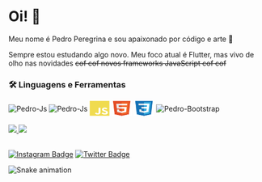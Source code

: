 # Oi! 🤠

Meu nome é Pedro Peregrina e sou apaixonado por código e arte 🥰

Sempre estou estudando algo novo. Meu foco atual é Flutter, mas vivo de olho nas novidades ~~cof cof novos frameworks JavaScript cof cof~~


### 🛠 Linguagens e Ferramentas

<div style="display: inline_block">

  <img align="center" alt="Pedro-Js" height="30" width="40" src="https://cdn.jsdelivr.net/gh/devicons/devicon/icons/dart/dart-original.svg">
  <img align="center" alt="Pedro-Js" height="30" width="40" src="https://cdn.jsdelivr.net/gh/devicons/devicon/icons/flutter/flutter-original.svg">
  <img align="center" alt="Pedro-Js" height="30" width="40" src="https://raw.githubusercontent.com/devicons/devicon/master/icons/javascript/javascript-plain.svg">
  <img align="center" alt="Pedro-HTML" height="30" width="40" src="https://raw.githubusercontent.com/devicons/devicon/master/icons/html5/html5-original.svg">
  <img align="center" alt="Pedro-CSS" height="30" width="40" src="https://raw.githubusercontent.com/devicons/devicon/master/icons/css3/css3-original.svg">
  <img align="center" alt="Pedro-Bootstrap" height="30" width="35" src="https://camo.githubusercontent.com/bec2c92468d081617cb3145a8f3d8103e268bca400f6169c3a68dc66e05c971e/68747470733a2f2f76352e676574626f6f7473747261702e636f6d2f646f63732f352e302f6173736574732f6272616e642f626f6f7473747261702d6c6f676f2d736861646f772e706e67">
  
</div>

<br>
<div>
  <a href="https://github.com/pedroperegrinaa">
  <img height="170em" src="https://github-readme-stats.vercel.app/api/top-langs/?username=pedroperegrinaa&layout=compact&theme=synthwave&hide_border=true)](https://github.com/anuraghazra/github-readme-stats"/>
  <img height="170em" src="https://github-readme-stats.vercel.app/api?username=pedroperegrinaa&show_icons=true&theme=synthwave&hide_border=true&include_all_commits=true&count_private=true"/>
</div>
  
<br>
  
[![Instagram Badge](https://img.shields.io/badge/@pedroperegrinaa-E4405F?style=for-the-badge&logo=instagram&logoColor=white)](https://www.instagram.com/pedroperegrinaa/)
[![Twitter Badge](https://img.shields.io/badge/@pedroperegrinaa-1DA1F2?style=for-the-badge&logo=twitter&logoColor=white)](https://twitter.com/pedroperegrinaa)

![Snake animation](https://github.com/pedroperegrinaa/pedroperegrinaa/blob/output/github-contribution-grid-snake.svg)
<!--
[![spotify-github-profile](https://spotify-github-profile.vercel.app/api/view?uid=22jzwwwx7nkecwvesdeg6566y&cover_image=true&theme=natemoo-re&bar_color=53b14f&bar_color_cover=true)](https://github.com/kittinan/spotify-github-profile)
-->
